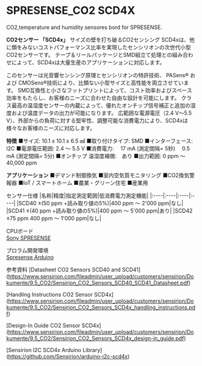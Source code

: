 # SPRESENSE_CO2 SCD4X
CO2,temperature and humidity sensores bord for SPRESENSE.

**CO2センサー 「SCD4x」**
サイズの壁を打ち破るCO2センシング
SCD4xは、他に類をみないコストパフォーマンス比率を実現したセンシリオンの次世代小型CO2センサーです。
テープ＆リールパッケージとSMD組立て処理との組み合わせによって、SCD4xは大量生産のアプリケーションに対応します。

このセンサーは光音響センシング原理とセンシリオンの特許技術、 PASens® および CMOSens®技術により、比類ない小型サイズと高性能を両立させています。
SMD互換性と小さなフットプリントによって、コスト効率およびスペース効率をもたらし、お客様のニーズに合わせた自由な設計を可能にします。
クラス最高の温湿度センサーの内蔵によって、優れたオンチップ信号補正と追加の湿度および温度データの出力が可能になります。
広範囲な電源電圧（2.4 V～5.5 V）、外部からの負荷に対する堅牢性、調整可能な消費電力により、SCD4xは様々なお客様のニーズに対応します。

**特徴**
■サイズ: 10.1 x 10.1 x 6.5 ㎣
■取り付けタイプ: SMD
■インターフェース: I2C
■電源電圧範囲: 2.4 ～ 5.5 V
■消費電力:
　17 mA (測定間隔= 5秒)
　0.5 mA (測定間隔= 5分)
■オンチップ 温湿度補償:　あり
■出力範囲: 0 ppm ～ 40,000 ppm

**アプリケーション**
■デマンド制御換気
■室内空気質モニタリング
■CO2換気警報器
■IoT / スマートホーム
■農業・グリーン住宅
■産業用

センサー仕様
|名称|精度|指定測定範囲|低消費電力測定機能|
|:----|:----|:----|:----|
|SCD40	±(50 ppm +読み取り値の5%)|400 ppm ～ 2'000 ppm|なし|
|SCD41	±(40 ppm +読み取り値の5%)|400 ppm ～ 5'000 ppm|あり|
|SCD42	±75 ppm	400 ppm ～ 1'000 ppm|なし|

CPUボード  
[Sony SPRESENSE](https://developer.sony.com/ja/develop/spresense/)

プロラム開発環境  
[Spresense Arduino](https://developer.sony.com/develop/spresense/docs/arduino_set_up_ja.html)

参考資料
[Datasheet CO2 Sensors SCD40 and SCD41]
(https://www.sensirion.com/fileadmin/user_upload/customers/sensirion/Dokumente/9.5_CO2/Sensirion_CO2_Sensors_SCD40_SCD41_Datasheet.pdf)

[Handling Instructions CO2 Sensor SCD4x]
(https://www.sensirion.com/fileadmin/user_upload/customers/sensirion/Dokumente/9.5_CO2/Sensirion_CO2_Sensors_SCD4x_handling_instructions.pdf)

[Design-In Guide CO2 Sensor SCD4x]
(https://www.sensirion.com/fileadmin/user_upload/customers/sensirion/Dokumente/9.5_CO2/Sensirion_CO2_Sensors_SCD4x_design-in_guide.pdf)

[Sensirion I2C SCD4x Arduino Library]
(https://github.com/Sensirion/arduino-i2c-scd4x)
